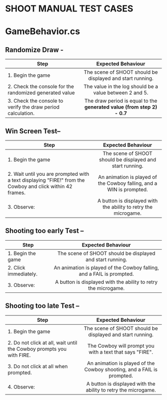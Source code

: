 # SHOOT MANUAL TEST CASES
# GameBehavior.cs

## Randomize Draw -

| Step        | Expected Behaviour |
| ------------- |:-------------:|
| 1. Begin the game     | The scene of SHOOT should be displayed and start running. |
| 2. Check the console for the randomized generated value     | The value in the log should be a value between 2 and 5.     |
| 3. Check the console to verify the draw period calculation. | The draw period is equal to the **generated value (from step 2) - 0.7**      |

## Win Screen Test– 

| Step        | Expected Behaviour |
| ------------- |:-------------:|
| 1. Begin the game     | The scene of SHOOT should be displayed and start running. |
| 2. Wait until you are prompted with a text displaying "FIRE!" from the Cowboy and click within 42 frames.     | An animation is played of the Cowboy falling, and a WIN is prompted.      |
| 3. Observe:  | A button is displayed with the ability to retry the microgame.      |

## Shooting too early Test – 

| Step        | Expected Behaviour |
| ------------- |:-------------:|
| 1. Begin the game     | The scene of SHOOT should be displayed and start running. |
| 2. Click immediately.     | An animation is played of the Cowboy falling, and a FAIL is prompted.      |
| 3. Observe:  | A button is displayed with the ability to retry the microgame.      |

## Shooting too late Test – 

| Step        | Expected Behaviour |
| ------------- |:-------------:|
| 1. Begin the game     | The scene of SHOOT should be displayed and start running. |
| 2. Do not click at all, wait until the Cowboy prompts you with FIRE.     | The Cowboy will prompt you with a text that says "FIRE".      |
| 3. Do not click at all when prompted.  | An animation is played of the Cowboy shooting, and a FAIL is prompted.     |
| 4. Observe:  | A button is displayed with the ability to retry the microgame.      |

